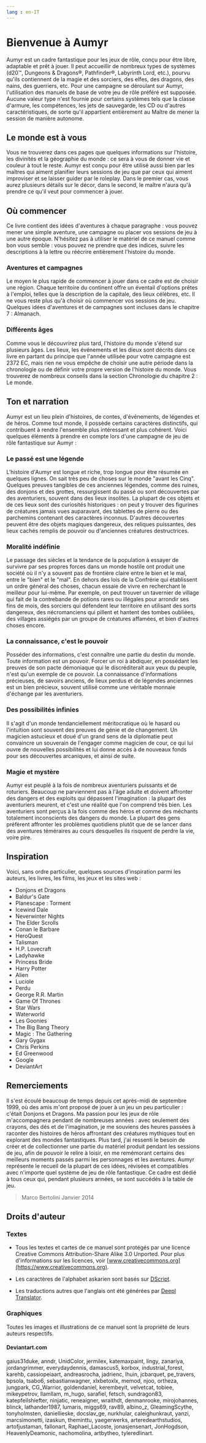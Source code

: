 ```yaml
---
lang : en-IT
---
```


# Bienvenue à Aumyr

Aumyr est un cadre fantastique pour les jeux de rôle, conçu pour être libre, adaptable et prêt à jouer. Il peut accueillir de nombreux types de systèmes (d20™, Dungeons & Dragons®, Pathfinder®, Labyrinth Lord, etc.), pourvu qu'ils contiennent de la magie et des sorciers, des elfes, des dragons, des nains, des guerriers, etc. Pour une campagne se déroulant sur Aumyr, l'utilisation des manuels de base de votre jeu de rôle préféré est supposée. Aucune valeur type n'est fournie pour certains systèmes tels que la classe d'armure, les compétences, les jets de sauvegarde, les CD ou d'autres caractéristiques, de sorte qu'il appartient entièrement au Maître de mener la session de manière autonome.

## Le monde est à vous

Vous ne trouverez dans ces pages que quelques informations sur l'histoire, les divinités et la géographie du monde : ce sera à vous de donner vie et couleur à tout le reste. Aumyr est conçu pour être utilisé aussi bien par les maîtres qui aiment planifier leurs sessions de jeu que par ceux qui aiment improviser et se laisser guider par le roleplay. Dans le premier cas, vous aurez plusieurs détails sur le décor, dans le second, le maître n'aura qu'à prendre ce qu'il veut pour commencer à jouer.

## Où commencer

Ce livre contient des idées d'aventures à chaque paragraphe : vous pouvez mener une simple aventure, une campagne ou placer vos sessions de jeu à une autre époque. N'hésitez pas à utiliser le matériel de ce manuel comme bon vous semble : vous pouvez ne prendre que des indices, suivre les descriptions à la lettre ou réécrire entièrement l'histoire du monde.

### Aventures et campagnes

Le moyen le plus rapide de commencer à jouer dans ce cadre est de choisir une région. Chaque territoire du continent offre un éventail d'options prêtes à l'emploi, telles que la description de la capitale, des lieux célèbres, etc. Il ne vous reste plus qu'à choisir où commencer vos sessions de jeu. Quelques idées d'aventures et de campagnes sont incluses dans le chapitre 7 : Almanach.

### Différents âges

Comme vous le découvrirez plus tard, l'histoire du monde s'étend sur plusieurs âges. Les lieux, les événements et les dieux sont décrits dans ce livre en partant du principe que l'année utilisée pour votre campagne est 2372 EC, mais rien ne vous empêche de choisir une autre période dans la chronologie ou de définir votre propre version de l'histoire du monde. Vous trouverez de nombreux conseils dans la section Chronologie du chapitre 2 : Le monde.

## Ton et narration

Aumyr est un lieu plein d'histoires, de contes, d'événements, de légendes et de héros. Comme tout monde, il possède certains caractères distinctifs, qui contribuent à rendre l'ensemble plus intéressant et plus cohérent. Voici quelques éléments à prendre en compte lors d'une campagne de jeu de rôle fantastique sur Aumyr :

### Le passé est une légende

L'histoire d'Aumyr est longue et riche, trop longue pour être résumée en quelques lignes. On sait très peu de choses sur le monde "avant les Cinq". Quelques preuves tangibles de ces anciennes légendes, comme des ruines, des donjons et des grottes, ressurgissent du passé ou sont découvertes par des aventuriers, souvent dans des lieux insolites. La plupart de ces objets et de ces lieux sont des curiosités historiques : on peut y trouver des figurines de créatures jamais vues auparavant, des tablettes de pierre ou des parchemins contenant des caractères inconnus. D'autres découvertes peuvent être des objets magiques dangereux, des reliques puissantes, des lieux cachés remplis de pouvoir ou d'anciennes créatures destructrices.

### Moralité indéfinie

Le passage des siècles et la tendance de la population à essayer de survivre par ses propres forces dans un monde hostile ont produit une société où il n'y a souvent pas de frontière claire entre le bien et le mal, entre le "bien" et le "mal". En dehors des lois de la Confrérie qui établissent un ordre général des choses, chacun essaie de vivre en recherchant le meilleur pour lui-même. Par exemple, on peut trouver un tavernier de village qui fait de la contrebande de potions rares ou illégales pour arrondir ses fins de mois, des sorciers qui défendent leur territoire en utilisant des sorts dangereux, des nécromanciens qui pillent et hantent des tombes oubliées, des villages assiégés par un groupe de créatures affamées, et bien d'autres choses encore.

### La connaissance, c'est le pouvoir

Posséder des informations, c'est connaître une partie du destin du monde. Toute information est un pouvoir. Forcer un roi à abdiquer, en possédant les preuves de son pacte démoniaque qui le discréditerait aux yeux du peuple, n'est qu'un exemple de ce pouvoir. La connaissance d'informations précieuses, de savoirs anciens, de lieux perdus et de légendes anciennes est un bien précieux, souvent utilisé comme une véritable monnaie d'échange par les aventuriers.

### Des possibilités infinies

Il s'agit d'un monde tendanciellement méritocratique où le hasard ou l'intuition sont souvent des preuves de génie et de changement. Un magicien astucieux et doué d'un grand sens de la diplomatie peut convaincre un souverain de l'engager comme magicien de cour, ce qui lui ouvre de nouvelles possibilités et lui donne accès à de nouveaux fonds pour ses découvertes arcaniques, et ainsi de suite.

### Magie et mystère

Aumyr est peuplé à la fois de nombreux aventuriers puissants et de roturiers. Beaucoup ne parviennent pas à l'âge adulte et doivent affronter des dangers et des exploits qui dépassent l'imagination : la plupart des aventuriers meurent, et c'est une réalité que l'on comprend très bien. Les aventuriers sont perçus à la fois comme des héros et comme des méchants totalement inconscients des dangers du monde. La plupart des gens préfèrent affronter les problèmes quotidiens plutôt que de se lancer dans des aventures téméraires au cours desquelles ils risquent de perdre la vie, voire pire.

## Inspiration

Voici, sans ordre particulier, quelques sources d'inspiration parmi les auteurs, les livres, les films, les jeux et les sites web :

- Donjons et Dragons
- Baldur's Gate
- Planescape : Torment
- Icewind Dale
- Neverwinter Nights
- The Elder Scrolls
- Conan le Barbare
- HeroQuest
- Talisman
- H.P. Lovecraft
- Ladyhawke
- Princess Bride
- Harry Potter
- Alien
- Luciole
- Perdu
- George R.R. Martin
- Game Of Thrones
- Star Wars
- Waterworld
- Les Goonies
- The Big Bang Theory
- Magic : The Gathering
- Gary Gygax
- Chris Perkins
- Ed Greenwood
- Google
- DeviantArt

## Remerciements

Il s'est écoulé beaucoup de temps depuis cet après-midi de septembre 1999, où des amis m'ont proposé de jouer à un jeu un peu particulier : c'était Donjons et Dragons. Ma passion pour les jeux de rôle m'accompagnera pendant de nombreuses années : avec seulement des crayons, des dés et de l'imagination, je me souviens des heures passées à raconter des histoires de héros affrontant des créatures mythiques tout en explorant des mondes fantastiques. Plus tard, j'ai ressenti le besoin de créer et de collectionner une partie du matériel produit pendant les sessions de jeu, afin de pouvoir le relire à loisir, en me remémorant certains des meilleurs moments passés parmi les personnages et les aventures. Aumyr représente le recueil de la plupart de ces idées, révisées et compatibles avec n'importe quel système de jeu de rôle fantastique. Ce cadre est dédié à tous ceux qui, pendant plusieurs années, se sont succédés à la table de jeu.

> Marco Bertolini Janvier 2014

## Droits d'auteur

### Textes

- Tous les textes et cartes de ce manuel sont protégés par une licence Creative Commons Attribution-Share Alike 3.0 Unported. Pour plus d'informations sur les licences, voir [www.creativecommons.org](https://www.creativecommons.org).

- Les caractères de l'alphabet askarien sont basés sur [DScript](http://www.dscript.ca).

- Les traductions autres que l'anglais ont été générées par [Deepl Translator](https://www.deepl.com/).

### Graphiques

Toutes les images et illustrations de ce manuel sont la propriété de leurs auteurs respectifs.

#### Deviantart.com

gaius31duke, anndr, UnidColor, jermilex, katemaxpaint, lingy, zanariya, jordangrimmer, everydaydennis, damascus5, korbox, industrial_forest, karehb, cassiopeiaart, andreasrocha, jadrienc, lhuin, jcbarquet, pe_travers, bpsola, tsabo6, sebastianwagner, xlxbetoxlx, memod, njoo, ortheza, jungpark, CG_Warrior, goldendaniel, kerembeyit, velvetcat, tobiee, mikeypetrov, llamllam, m_hugo, sarafiel, fetsch, sundragon83, katepfeilshiefter, ninjatic, reneaigner, wraithdt, denmanrooke, mirojohannes, blinck, lathander1987, lumaris, miggs69, rav89, albino_z, GleamingScythe, tonyholmsten, daniellieske, docslav\_ge, nurkhular, caleighunkraut, yanzi, marcsimonetti, izaskun, theminttu, yaegerwerks, arteredearthstudios, artofjustaman, fallonart, Raphael_Lacoste, jonasjensenart, JonHogdson, HeavenlyDeamonic, nachomolina, artbytheo, tyleredlinart.
